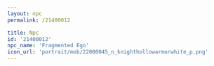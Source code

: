 ```yaml
---
layout: npc
permalink: /21400012

title: Npc
id: '21400012'
npc_name: 'Fragmented Ego'
icon_url: 'portrait/mob/22000045_n_knighthollowarmorwhite_p.png'
---
```

